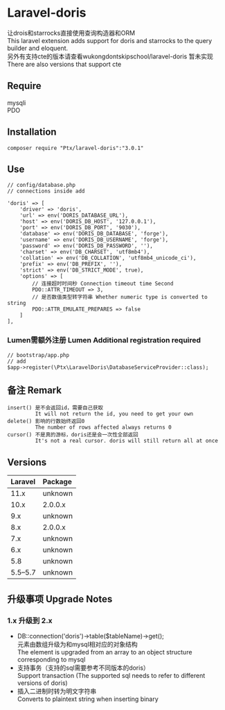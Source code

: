# Laravel-doris
让drois和starrocks直接使用查询构造器和ORM<br/>
This laravel extension adds support for doris and starrocks to the query builder and eloquent.<br/>
另外有支持cte的版本请查看wukongdontskipschool/laravel-doris 暂未实现<br>
There are also versions that support cte

## Require
mysqli<br/>
PDO<br/>

## Installation

    composer require "Ptx/laravel-doris":"3.0.1"

## Use
```
// config/database.php
// connections inside add

'doris' => [
    'driver' => 'doris',
    'url' => env('DORIS_DATABASE_URL'),
    'host' => env('DORIS_DB_HOST', '127.0.0.1'),
    'port' => env('DORIS_DB_PORT', '9030'),
    'database' => env('DORIS_DB_DATABASE', 'forge'),
    'username' => env('DORIS_DB_USERNAME', 'forge'),
    'password' => env('DORIS_DB_PASSWORD', ''),
    'charset' => env('DB_CHARSET', 'utf8mb4'),
    'collation' => env('DB_COLLATION', 'utf8mb4_unicode_ci'),
    'prefix' => env('DB_PREFIX', ''),
    'strict' => env('DB_STRICT_MODE', true),
    'options' => [
        // 连接超时时间秒 Connection timeout time Second
        PDO::ATTR_TIMEOUT => 3,
        // 是否数值类型转字符串 Whether numeric type is converted to string
        PDO::ATTR_EMULATE_PREPARES => false
    ]
],
```

### Lumen需额外注册 Lumen Additional registration required
```
// bootstrap/app.php
// add
$app->register(\Ptx\LaravelDoris\DatabaseServiceProvider::class);
```

## 备注 Remark
```
insert() 是不会返回id，需要自己获取
         It will not return the id, you need to get your own
delete() 影响的行数始终返回0
         The number of rows affected always returns 0
cursor() 不是真的游标，doris还是会一次性全部返回
         It's not a real cursor. doris will still return all at once
```

## Versions

| Laravel | Package |
|:--------|:--------|
| 11.x    | unknown    |
| 10.x    | 2.0.0.x     |
| 9.x     | unknown     |
| 8.x     | 2.0.0.x   |
| 7.x     | unknown     |
| 6.x     | unknown     |
| 5.8     | unknown     |
| 5.5–5.7 | unknown     |


## 升级事项 Upgrade Notes

### 1.x 升级到 2.x
- DB::connection('doris')->table($tableName)->get();<br>
元素由数组升级为和mysql相对应的对象结构<br>
The element is upgraded from an array to an object structure corresponding to mysql
- 支持事务（支持的sql需要参考不同版本的doris）<br>
Support transaction (The supported sql needs to refer to different versions of doris)
- 插入二进制时转为明文字符串<br>
Converts to plaintext string when inserting binary
